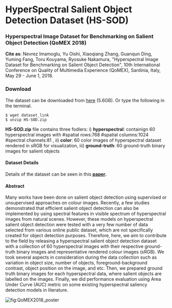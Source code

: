 # HyperSpectral Salient Object Detection Dataset (HS-SOD)

### Hyperspectral Image Dataset for Benchmarking on Salient Object Detection (QoMEX 2018) 

**Cite as**: Nevrez Imamoglu, Yu Oishi, Xiaoqiang Zhang, Guanqun Ding, Yuming Fang, Toru Kouyama, Ryosuke Nakamura, "Hyperspectral Image Dataset for Benchmarking on Salient Object Detection", 10th International Conference on Quality of Multimedia Experience (QoMEX), Sardinia, Italy, May 29 - June 1, 2018.

### Download
The dataset can be downloaded from [here](dataset_link) (5.6GB). 
Or type the following in the terminal.
```
$ wget dataset_link
$ unzip HS-SOD.zip
```
**HS-SOD.zip** file contains three fodlers: i) **hyperspectral**: containign 60 hyperspectral images with #spatial rows:768 #spatial columns:1024 #spectral channels:81 , ii) **color**: 60 color images of hyperspectral dataset rendered in sRGB for visualization, iii) **ground-truth**: 60 ground-truth binary images for salient objects

#### Dataset Details
Details of the dataset can be seen in this **[paper](https://docs.google.com/viewer?a=v&pid=sites&srcid=ZGVmYXVsdGRvbWFpbnxpbWFtb2dsdW5ldnJlenxneDo0ZDVkYjE1YjVmN2QzMjYx).**  

#### Abstract
Many works have been done on salient object detection using supervised or unsupervised approaches on colour images. Recently, a few studies demonstrated that efficient salient object detection can also be implemented by using spectral features in visible spectrum of hyperspectral images from natural scenes. However, these models on hyperspectral salient object detection were tested with a very few number of data selected from various online public dataset, which are not specifically created for object detection purposes. Therefore, here, we aim to contribute to the field by releasing a hyperspectral salient object detection dataset with a collection of 60 hyperspectral images with their respective ground-truth binary images and representative rendered colour images (sRGB). We took several aspects in consideration during the data collection such as variation in object size, number of objects, foreground-background contrast, object position on the image, and etc. Then, we prepared ground truth binary images for each hyperspectral data, where salient objects are labelled on the images. Finally, we did performance evaluation using Area Under Curve (AUC) metric on some existing hyperspectral saliency detection models in literature.

![fig:QoMEX2018_poster](https://github.com/gistairc/HS-SOD/blob/master/poster-QoMEX2018.png "poster")  
